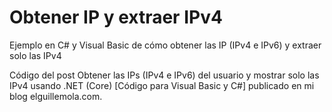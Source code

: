 # Obtener IP y extraer IPv4
Ejemplo en C# y Visual Basic de cómo obtener las IP (IPv4 e IPv6) y extraer solo las IPv4


Código del post Obtener las IPs (IPv4 e IPv6) del usuario y mostrar solo las IPv4 usando .NET (Core) [Código para Visual Basic y C#] publicado en mi blog elguillemola.com.
